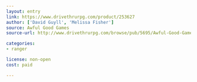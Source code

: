 ```yaml
---
layout: entry
link: https://www.drivethrurpg.com/product/253627
author: ['David Guyll', 'Melissa Fisher']
source: Awful Good Games
source-url: http://www.drivethrurpg.com/browse/pub/5695/Awful-Good-Games

categories:
- ranger

license: non-open
cost: paid

---
```

